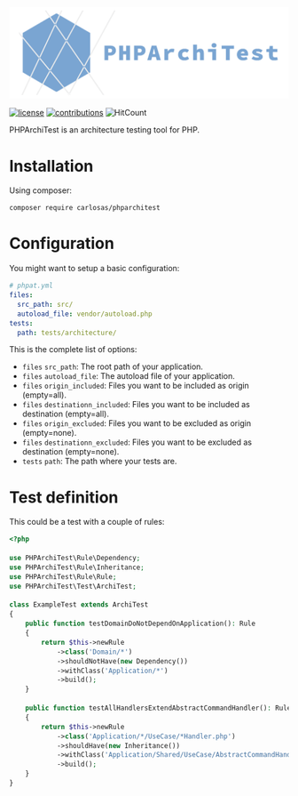 ![PHPat](./docs/logo.png "PHPArchiTest logo")

[![license](https://img.shields.io/github/license/mashape/apistatus.svg?style=flat-square&color=brightgreen)](LICENSE)
[![contributions](https://img.shields.io/badge/contributions-welcome-brightgreen.svg?style=flat-square)](https://github.com/carlosas/php-architest/issues)
![HitCount](http://hits.dwyl.com/carlosas/php-architest.svg)

PHPArchiTest is an architecture testing tool for PHP.

# Installation
Using composer:
```bash
composer require carlosas/phparchitest
```

# Configuration
You might want to setup a basic configuration:
```yaml
# phpat.yml
files:
  src_path: src/
  autoload_file: vendor/autoload.php
tests:
  path: tests/architecture/
```
This is the complete list of options:
* `files` `src_path`: The root path of your application.
* `files` `autoload_file`: The autoload file of your application.
* `files` `origin_included`: Files you want to be included as origin (empty=all).
* `files` `destinationn_included`: Files you want to be included as destination (empty=all).
* `files` `origin_excluded`: Files you want to be excluded as origin (empty=none).
* `files` `destinationn_excluded`: Files you want to be excluded as destination (empty=none).
* `tests` `path`: The path where your tests are.

# Test definition
This could be a test with a couple of rules:
```php
<?php

use PHPArchiTest\Rule\Dependency;
use PHPArchiTest\Rule\Inheritance;
use PHPArchiTest\Rule\Rule;
use PHPArchiTest\Test\ArchiTest;

class ExampleTest extends ArchiTest
{
    public function testDomainDoNotDependOnApplication(): Rule
    {
        return $this->newRule
            ->class('Domain/*')
            ->shouldNotHave(new Dependency())
            ->withClass('Application/*')
            ->build();
    }
    
    public function testAllHandlersExtendAbstractCommandHandler(): Rule
    {
        return $this->newRule
            ->class('Application/*/UseCase/*Handler.php')
            ->shouldHave(new Inheritance())
            ->withClass('Application/Shared/UseCase/AbstractCommandHandler.php')
            ->build();
    }
}
```
